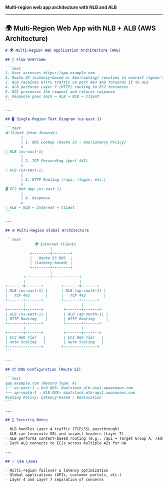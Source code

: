  **Multi-region web app architecture with NLB and ALB** 

---

## 🌍 Multi-Region Web App with NLB + ALB (AWS Architecture)

````markdown
# 🌍 Multi-Region Web Application Architecture (AWS)

## 🧭 Flow Overview

```text
1. User accesses https://app.example.com
2. Route 53 (Latency-based or Geo-routing) resolves to nearest region's NLB
3. NLB receives HTTPS traffic on port 443 and forwards it to ALB
4. ALB performs Layer 7 (HTTP) routing to EC2 instances
5. EC2 processes the request and returns response
6. Response goes back → ALB → NLB → Client
```

---

## 🖥️ Single-Region Text Diagram (us-east-1)

```text
🌐 Client (User Browser)
       |
       | 1. DNS Lookup (Route 53 - Geo/Latency Policy)
       v
🔁 NLB (us-east-1)
       |
       | 2. TCP Forwarding (port 443)
       v
🌉 ALB (us-east-1)
       |
       | 3. HTTP Routing (/api, /login, etc.)
       v
🖥️ EC2 Web App (us-east-1)
       |
       | 4. Response
       v
🌉 ALB ← NLB ← Internet ← Client
```

---

## 🌐 Multi-Region Global Architecture

```text
             🌍 Internet Clients
                    |
           +--------▼--------+
           |   Route 53 DNS  |
           | (Latency-based) |
           +--------+--------+
                    |
        +-----------+------------+
        |                        |
+-------▼-------+        +-------▼-------+
| NLB (us-east-1) |      | NLB (ap-south-1) |
|   TCP 443       |      |   TCP 443        |
+-------+-------+        +-------+-------+
        |                         |
+-------▼-------+         +-------▼-------+
| ALB (us-east-1) |       | ALB (ap-south-1) |
| HTTP Routing    |       | HTTP Routing     |
+-------+-------+         +-------+-------+
        |                         |
+-------▼-------+         +-------▼-------+
| EC2 Web Tier   |        | EC2 Web Tier   |
| Auto Scaling   |        | Auto Scaling   |
+---------------+        +---------------+
```

---

## 📦 DNS Configuration (Route 53)

```text
app.example.com (Record Type: A)
├── us-east-1 → NLB DNS: dualstack.nlb-use1.amazonaws.com
└── ap-south-1 → NLB DNS: dualstack.nlb-aps1.amazonaws.com
Routing Policy: Latency-based / Geolocation
```

---

## 🔐 Security Notes

- NLB handles Layer 4 traffic (TCP/SSL passthrough)
- ALB can terminate SSL and inspect headers (Layer 7)
- ALB performs content-based routing (e.g., /api → Target Group A, /admin → Target Group B)
- Each ALB connects to EC2s across multiple AZs for HA

---

## ✅ Use Cases

- Multi-region failover & latency optimization
- Global applications (APIs, customer portals, etc.)
- Layer 4 and Layer 7 separation of concerns
````
